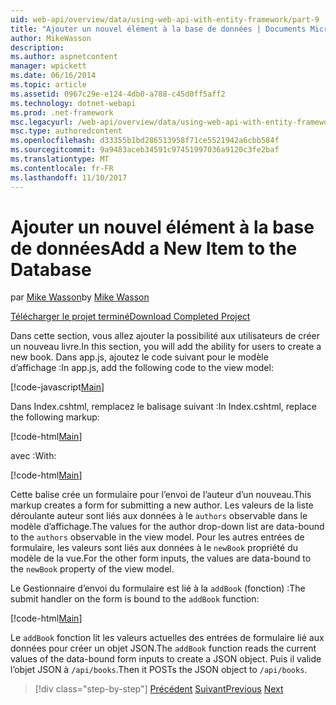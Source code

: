 ```yaml
---
uid: web-api/overview/data/using-web-api-with-entity-framework/part-9
title: "Ajouter un nouvel élément à la base de données | Documents Microsoft"
author: MikeWasson
description: 
ms.author: aspnetcontent
manager: wpickett
ms.date: 06/16/2014
ms.topic: article
ms.assetid: 0967c29e-e124-4db0-a788-c45d0ff5aff2
ms.technology: dotnet-webapi
ms.prod: .net-framework
msc.legacyurl: /web-api/overview/data/using-web-api-with-entity-framework/part-9
msc.type: authoredcontent
ms.openlocfilehash: d33355b1bd286513958f71ce5521942a6cbb584f
ms.sourcegitcommit: 9a9483aceb34591c97451997036a9120c3fe2baf
ms.translationtype: MT
ms.contentlocale: fr-FR
ms.lasthandoff: 11/10/2017
---
```

<a name="add-a-new-item-to-the-database"></a><span data-ttu-id="8f40f-102">Ajouter un nouvel élément à la base de données</span><span class="sxs-lookup"><span data-stu-id="8f40f-102">Add a New Item to the Database</span></span>
====================
<span data-ttu-id="8f40f-103">par [Mike Wasson](https://github.com/MikeWasson)</span><span class="sxs-lookup"><span data-stu-id="8f40f-103">by [Mike Wasson](https://github.com/MikeWasson)</span></span>

[<span data-ttu-id="8f40f-104">Télécharger le projet terminé</span><span class="sxs-lookup"><span data-stu-id="8f40f-104">Download Completed Project</span></span>](https://github.com/MikeWasson/BookService)

<span data-ttu-id="8f40f-105">Dans cette section, vous allez ajouter la possibilité aux utilisateurs de créer un nouveau livre.</span><span class="sxs-lookup"><span data-stu-id="8f40f-105">In this section, you will add the ability for users to create a new book.</span></span> <span data-ttu-id="8f40f-106">Dans app.js, ajoutez le code suivant pour le modèle d’affichage :</span><span class="sxs-lookup"><span data-stu-id="8f40f-106">In app.js, add the following code to the view model:</span></span>

[!code-javascript[Main](part-9/samples/sample1.js)]

<span data-ttu-id="8f40f-107">Dans Index.cshtml, remplacez le balisage suivant :</span><span class="sxs-lookup"><span data-stu-id="8f40f-107">In Index.cshtml, replace the following markup:</span></span>

[!code-html[Main](part-9/samples/sample2.html)]

<span data-ttu-id="8f40f-108">avec :</span><span class="sxs-lookup"><span data-stu-id="8f40f-108">With:</span></span>

[!code-html[Main](part-9/samples/sample3.html)]

<span data-ttu-id="8f40f-109">Cette balise crée un formulaire pour l’envoi de l’auteur d’un nouveau.</span><span class="sxs-lookup"><span data-stu-id="8f40f-109">This markup creates a form for submitting a new author.</span></span> <span data-ttu-id="8f40f-110">Les valeurs de la liste déroulante auteur sont liés aux données à le `authors` observable dans le modèle d’affichage.</span><span class="sxs-lookup"><span data-stu-id="8f40f-110">The values for the author drop-down list are data-bound to the `authors` observable in the view model.</span></span> <span data-ttu-id="8f40f-111">Pour les autres entrées de formulaire, les valeurs sont liés aux données à le `newBook` propriété du modèle de la vue.</span><span class="sxs-lookup"><span data-stu-id="8f40f-111">For the other form inputs, the values are data-bound to the `newBook` property of the view model.</span></span>

<span data-ttu-id="8f40f-112">Le Gestionnaire d’envoi du formulaire est lié à la `addBook` (fonction) :</span><span class="sxs-lookup"><span data-stu-id="8f40f-112">The submit handler on the form is bound to the `addBook` function:</span></span>

[!code-html[Main](part-9/samples/sample4.html)]

<span data-ttu-id="8f40f-113">Le `addBook` fonction lit les valeurs actuelles des entrées de formulaire lié aux données pour créer un objet JSON.</span><span class="sxs-lookup"><span data-stu-id="8f40f-113">The `addBook` function reads the current values of the data-bound form inputs to create a JSON object.</span></span> <span data-ttu-id="8f40f-114">Puis il valide l’objet JSON à `/api/books`.</span><span class="sxs-lookup"><span data-stu-id="8f40f-114">Then it POSTs the JSON object to `/api/books`.</span></span>

>[!div class="step-by-step"]
<span data-ttu-id="8f40f-115">[Précédent](part-8.md)
[Suivant](part-10.md)</span><span class="sxs-lookup"><span data-stu-id="8f40f-115">[Previous](part-8.md)
[Next](part-10.md)</span></span>

